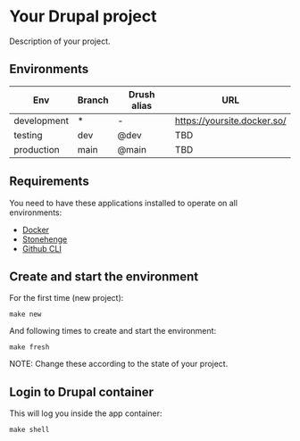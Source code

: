# Your Drupal project

Description of your project.

## Environments

| Env         | Branch | Drush alias | URL                         |
|-------------|--------|-------------|-----------------------------|
| development | *      | -           | https://yoursite.docker.so/ |
| testing     | dev    | @dev        | TBD                         |
| production  | main   | @main       | TBD                         |

## Requirements

You need to have these applications installed to operate on all environments:

- [Docker](https://druidfi.github.io/guidelines/docs/docker.html)
- [Stonehenge](https://github.com/druidfi/stonehenge)
- [Github CLI](https://cli.github.com/)

## Create and start the environment

For the first time (new project):

```console
make new
```

And following times to create and start the environment:

```console
make fresh
```

NOTE: Change these according to the state of your project.

## Login to Drupal container

This will log you inside the app container:

```console
make shell
```
